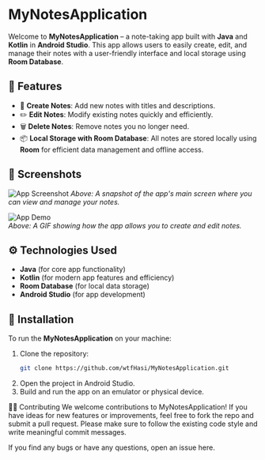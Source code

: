 # MyNotesApplication 

Welcome to **MyNotesApplication** – a note-taking app built with **Java** and **Kotlin** in **Android Studio**. This app allows users to easily create, edit, and manage their notes with a user-friendly interface and local storage using **Room Database**.

## 🚀 Features

- 📝 **Create Notes**: Add new notes with titles and descriptions.
- ✏️ **Edit Notes**: Modify existing notes quickly and efficiently.
- 🗑️ **Delete Notes**: Remove notes you no longer need.
- 📦 **Local Storage with Room Database**: All notes are stored locally using **Room** for efficient data management and offline access.

## 📸 Screenshots

![App Screenshot](https://github.com/wtfHasi/MyNotes/assets/1.jpg) 
*Above: A snapshot of the app's main screen where you can view and manage your notes.*

![App Demo](https://via.placeholder.com/500x300)  
*Above: A GIF showing how the app allows you to create and edit notes.*

## ⚙️ Technologies Used

- **Java** (for core app functionality)
- **Kotlin** (for modern app features and efficiency)
- **Room Database** (for local data storage)
- **Android Studio** (for app development)

## 📝 Installation

To run the **MyNotesApplication** on your machine:

1. Clone the repository:
   ```bash
   git clone https://github.com/wtfHasi/MyNotesApplication.git
2. Open the project in Android Studio.
3. Build and run the app on an emulator or physical device.

🧑‍💻 Contributing
We welcome contributions to MyNotesApplication! If you have ideas for new features or improvements, feel free to fork the repo and submit a pull request. Please make sure to follow the existing code style and write meaningful commit messages.

If you find any bugs or have any questions, open an issue here.



